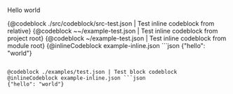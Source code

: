 Hello world

{@codeblock ./src/codeblock/src-test.json | Test inline codeblock from relative}
{@codeblock ~~/example-test.json | Test inline codeblock from project root}
{@codeblock ~/example-test.json | Test inline codeblock from module root}
{@inlineCodeblock example-inline.json ```json
{"hello": "world"}
```}

@codeblock ./examples/test.json | Test block codeblock
@inlineCodeblock example-inline.json ```json
{"hello": "world"}
```